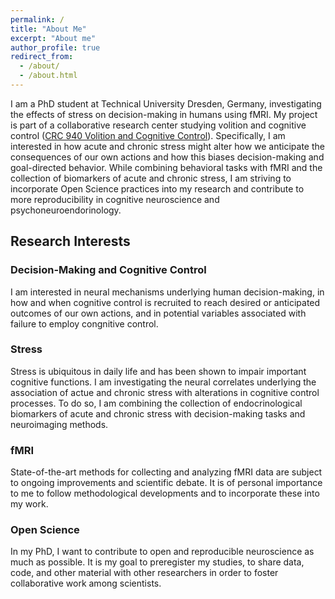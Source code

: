 ```yaml
---
permalink: /
title: "About Me"
excerpt: "About me"
author_profile: true
redirect_from: 
  - /about/
  - /about.html
---
```


I am a PhD student at Technical University Dresden, Germany, investigating the effects of stress on decision-making in humans using fMRI. My project is part of a collaborative research center studying volition and cognitive control ([CRC 940 Volition and Cognitive Control](https://tu-dresden.de/bereichsuebergreifendes/sfb940/research/b-modulatoren/b5?set_language=en)). Specifically, I am interested in how acute and chronic stress might alter how we anticipate the consequences of our own actions and how this biases decision-making and goal-directed behavior. While combining behavioral tasks with fMRI and the collection of biomarkers of acute and chronic stress, I am striving to incorporate Open Science practices into my research and contribute to more reproducibility in cognitive neuroscience and psychoneuroendorinology.

## Research Interests

### Decision-Making and Cognitive Control
I am interested in neural mechanisms underlying human decision-making, in how and when cognitive control is recruited to reach desired or anticipated outcomes of our own actions, and in potential variables associated with failure to employ congnitive control. 

### Stress
Stress is ubiquitous in daily life and has been shown to impair important cognitive functions. I am investigating the neural correlates underlying the association of actue and chronic stress with alterations in cognitive control processes. To do so, I am combining the collection of endocrinological biomarkers of acute and chronic stress with decision-making tasks and neuroimaging methods.

### fMRI
State-of-the-art methods for collecting and analyzing fMRI data are subject to ongoing improvements and scientific debate. It is of personal importance to me to follow methodological developments and to incorporate these into my work.

### Open Science
In my PhD, I want to contribute to open and reproducible neuroscience as much as possible. It is my goal to preregister my studies, to share data, code, and other material with other researchers in order to foster collaborative work among scientists.
